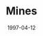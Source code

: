 ---
mission_id: mines
slug: "mines"
editorsChoice:
title: "Mines"
authors: 
    - "Ari G"
date: 1997-04-12
filename: "/missions/mine.zip"
description: "A first level."
cover: "mines.png"
levelReplaced:	SECBASE
difficulty: no
bm:	no
fme: no
wax: no
three_do: no
voc: no
gmd: no
vue: no
lfd: no
base: "New level from scratch" 
editors: "Unknown"

---
